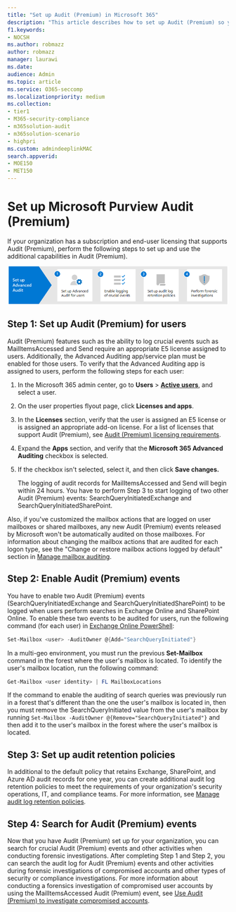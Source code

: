 ```yaml
---
title: "Set up Audit (Premium) in Microsoft 365"
description: "This article describes how to set up Audit (Premium) so you can perform forensic investigations when user accounts are compromised or to investigation other security-related incidents."
f1.keywords:
- NOCSH
ms.author: robmazz
author: robmazz
manager: laurawi
ms.date: 
audience: Admin
ms.topic: article
ms.service: O365-seccomp
ms.localizationpriority: medium
ms.collection: 
- tier1
- M365-security-compliance
- m365solution-audit
- m365solution-scenario
- highpri
ms.custom: admindeeplinkMAC
search.appverid: 
- MOE150
- MET150
---
```


# Set up Microsoft Purview Audit (Premium)

If your organization has a subscription and end-user licensing that supports Audit (Premium), perform the following steps to set up and use the additional capabilities in Audit (Premium).

![Workflow to set up Audit (Premium).](../media/AdvancedAuditWorkflow.png)

## Step 1: Set up Audit (Premium) for users

Audit (Premium) features such as the ability to log crucial events such as MailItemsAccessed and Send require an appropriate E5 license assigned to users. Additionally, the Advanced Auditing app/service plan must be enabled for those users. To verify that the Advanced Auditing app is assigned to users, perform the following steps for each user:

1. In the Microsoft 365 admin center, go to **Users** > <a href="https://go.microsoft.com/fwlink/p/?linkid=834822" target="_blank">**Active users**</a>, and select a user.

2. On the user properties flyout page, click **Licenses and apps**.

3. In the **Licenses** section, verify that the user is assigned an E5 license or is assigned an appropriate add-on license. For a list of licenses that support Audit (Premium), see [Audit (Premium) licensing requirements](auditing-solutions-overview.md#audit-premium-1).

4. Expand the **Apps** section, and verify that the **Microsoft 365 Advanced Auditing** checkbox is selected.

5. If the checkbox isn't selected, select it, and then click **Save changes.**

   The logging of audit records for MailItemsAccessed and Send will begin within 24 hours. You have to perform Step 3 to start logging of two other Audit (Premium) events: SearchQueryInitiatedExchange and SearchQueryInitiatedSharePoint.

Also, if you've customized the mailbox actions that are logged on user mailboxes or shared mailboxes, any new Audit (Premium) events released by Microsoft won't be automatically audited on those mailboxes. For information about changing the mailbox actions that are audited for each logon type, see the "Change or restore mailbox actions logged by default" section in [Manage mailbox auditing](enable-mailbox-auditing.md#change-or-restore-mailbox-actions-logged-by-default).

## Step 2: Enable Audit (Premium) events

You have to enable two Audit (Premium) events (SearchQueryInitiatedExchange and SearchQueryInitiatedSharePoint) to be logged when users perform searches in Exchange Online and SharePoint Online. To enable these two events to be audited for users, run the following command (for each user) in [Exchange Online PowerShell](/powershell/exchange/connect-to-exchange-online-powershell):

```powershell
Set-Mailbox <user> -AuditOwner @{Add="SearchQueryInitiated"}
```

In a multi-geo environment, you must run the previous **Set-Mailbox** command in the forest where the user's mailbox is located. To identify the user's mailbox location, run the following command: 

```powershell
Get-Mailbox <user identity> | FL MailboxLocations
```

If the command to enable the auditing of search queries was previously run in a forest that's different than the one the user's mailbox is located in, then you must remove the SearchQueryInitiated value from the user's mailbox by running `Set-Mailbox -AuditOwner @{Remove="SearchQueryInitiated"}` and then add it to the user's mailbox in the forest where the user's mailbox is located.

## Step 3: Set up audit retention policies

In additional to the default policy that retains Exchange, SharePoint, and Azure AD audit records for one year, you can create additional audit log retention policies to meet the requirements of your organization's security operations, IT, and compliance teams. For more information, see [Manage audit log retention policies](audit-log-retention-policies.md).

## Step 4: Search for Audit (Premium) events

Now that you have Audit (Premium) set up for your organization, you can search for crucial Audit (Premium) events and other activities when conducting forensic investigations. After completing Step 1 and Step 2, you can search the audit log for Audit (Premium) events and other activities during forensic investigations of compromised accounts and other types of security or compliance investigations. For more information about conducting a forensics investigation of compromised user accounts by using the MailItemsAccessed Audit (Premium) event, see [Use Audit (Premium) to investigate compromised accounts](mailitemsaccessed-forensics-investigations.md).

